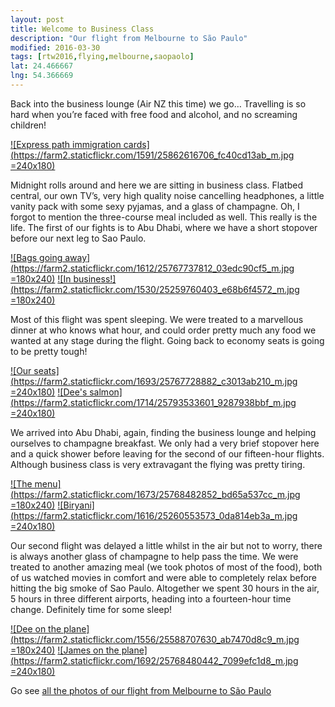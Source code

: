 ```yaml
---
layout: post
title: Welcome to Business Class
description: "Our flight from Melbourne to São Paulo"
modified: 2016-03-30
tags: [rtw2016,flying,melbourne,saopaolo]
lat: 24.466667
lng: 54.366669
---
```


Back into the business lounge (Air NZ this time) we go… Travelling is so hard when you’re faced with free food and alcohol, and no screaming children!

[![Express path immigration cards](https://farm2.staticflickr.com/1591/25862616706_fc40cd13ab_m.jpg =240x180)](https://www.flickr.com/photos/140698305@N05/25862616706/in/album-72157663772061773/)

Midnight rolls around and here we are sitting in business class. Flatbed central, our own TV’s, very high quality noise cancelling headphones, a little vanity pack with some sexy pyjamas, and a glass of champagne. Oh, I forgot to mention the three-course meal included as well. This really is the life. The first of our fights is to Abu Dhabi, where we have a short stopover before our next leg to Sao Paulo.

[![Bags going away](https://farm2.staticflickr.com/1612/25767737812_03edc90cf5_m.jpg =180x240)](https://www.flickr.com/photos/140698305@N05/25767737812/in/album-72157663772061773/) [![In business!](https://farm2.staticflickr.com/1530/25259760403_e68b6f4572_m.jpg =180x240)](https://www.flickr.com/photos/140698305@N05/25259760403/in/album-72157663772061773/)

Most of this flight was spent sleeping. We were treated to a marvellous dinner at who knows what hour, and could order pretty much any food we wanted at any stage during the flight. Going back to economy seats is going to be pretty tough!

[![Our seats](https://farm2.staticflickr.com/1693/25767728882_c3013ab210_m.jpg =240x180)](https://www.flickr.com/photos/140698305@N05/25767728882/in/album-72157663772061773/) [![Dee's salmon](https://farm2.staticflickr.com/1714/25793533601_9287938bbf_m.jpg =240x180)](https://www.flickr.com/photos/140698305@N05/25793533601/in/album-72157663772061773/)

We arrived into Abu Dhabi, again, finding the business lounge and helping ourselves to champagne breakfast. We only had a very brief stopover here and a quick shower before leaving for the second of our fifteen-hour flights. Although business class is very extravagant the flying was pretty tiring.

[![The menu](https://farm2.staticflickr.com/1673/25768482852_bd65a537cc_m.jpg =180x240)](https://www.flickr.com/photos/140698305@N05/25768482852/in/album-72157663772061773/) [![Biryani](https://farm2.staticflickr.com/1616/25260553573_0da814eb3a_m.jpg =240x180)](https://www.flickr.com/photos/140698305@N05/25260553573/in/album-72157663772061773/)

Our second flight was delayed a little whilst in the air but not to worry, there is always another glass of champagne to help pass the time. We were treated to another amazing meal (we took photos of most of the food), both of us watched movies in comfort and were able to completely relax before hitting the big smoke of Sao Paulo. Altogether we spent 30 hours in the air, 5 hours in three different airports, heading into a fourteen-hour time change. Definitely time for some sleep!

[![Dee on the plane](https://farm2.staticflickr.com/1556/25588707630_ab7470d8c9_m.jpg =180x240)](https://www.flickr.com/photos/140698305@N05/25588707630/in/album-72157663772061773/) [![James on the plane](https://farm2.staticflickr.com/1692/25768480442_7099efc1d8_m.jpg =240x180)](https://www.flickr.com/photos/140698305@N05/25768480442/in/album-72157663772061773/)


Go see [all the photos of our flight from Melbourne to São Paulo](https://www.flickr.com/photos/140698305@N05/albums/72157663772061773)